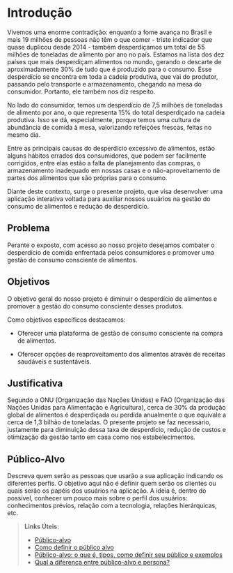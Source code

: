 # Introdução

Vivemos uma enorme contradição: enquanto a fome avança no Brasil e mais 19 milhões de pessoas não têm o que comer - triste indicador que quase duplicou desde 2014 - também desperdiçamos um total de 55 milhões de toneladas de alimento por ano no país. Estamos na lista dos dez países que mais desperdiçam alimentos no mundo, gerando o descarte de aproximadamente 30% de tudo que é produzido para o consumo.  Esse desperdício se encontra em toda a cadeia produtiva, que vai do produtor, passando pelo transporte e armazenamento, chegando na mesa do consumidor. Portanto, ele também nos diz respeito. 

No lado do consumidor, temos um desperdício de 7,5 milhões de toneladas de alimento por ano, o que representa 15% do total desperdiçado na cadeia produtiva. Isso se dá, especialmente, porque temos uma cultura de abundância de comida à mesa, valorizando refeições frescas, feitas no mesmo dia. 

Entre as principais causas do desperdício excessivo de alimentos, estão alguns hábitos errados dos consumidores, que podem ser facilmente corrigidos, entre elas estão a falta de planejamento das compras, o armazenamento inadequado em nossas casas e o não-aproveitamento de partes dos alimentos que são próprias para o consumo. 

Diante deste contexto, surge o presente projeto, que visa desenvolver uma aplicação interativa voltada para auxiliar nossos usuários na gestão do consumo de alimentos e redução de desperdício.

## Problema
Perante o exposto, com acesso ao nosso projeto desejamos combater o desperdício de comida enfrentada pelos consumidores e promover uma gestão de consumo consciente de alimentos.  

## Objetivos

O objetivo geral do nosso projeto é diminuir o desperdício de alimentos e promover a gestão do consumo consciente desses produtos. 

Como objetivos específicos destacamos: 

* Oferecer uma plataforma de gestão de consumo consciente na compra de alimentos. 

* Oferecer opções de reaproveitamento dos alimentos através de receitas saudáveis e sustentáveis. 

## Justificativa

Segundo a ONU (Organização das Nações Unidas) e FAO (Organização das Nações Unidas para Alimentação e Agricultura), cerca de 30% da produção global de alimentos é desperdiçada ou perdida anualmente o que equivale a cerca de 1,3 bilhão de toneladas. O presente projeto se faz necessário, justamente para diminuição dessa taxa de desperdício, redução de custos e otimização da gestão tanto em casa como nos estabelecimentos. 

## Público-Alvo

Descreva quem serão as pessoas que usarão a sua aplicação indicando os diferentes perfis. O objetivo aqui não é definir quem serão os clientes ou quais serão os papéis dos usuários na aplicação. A ideia é, dentro do possível, conhecer um pouco mais sobre o perfil dos usuários: conhecimentos prévios, relação com a tecnologia, relações hierárquicas, etc.

> **Links Úteis**:
> - [Público-alvo](https://blog.hotmart.com/pt-br/publico-alvo/)
> - [Como definir o público alvo](https://exame.com/pme/5-dicas-essenciais-para-definir-o-publico-alvo-do-seu-negocio/)
> - [Público-alvo: o que é, tipos, como definir seu público e exemplos](https://klickpages.com.br/blog/publico-alvo-o-que-e/)
> - [Qual a diferença entre público-alvo e persona?](https://rockcontent.com/blog/diferenca-publico-alvo-e-persona/)
